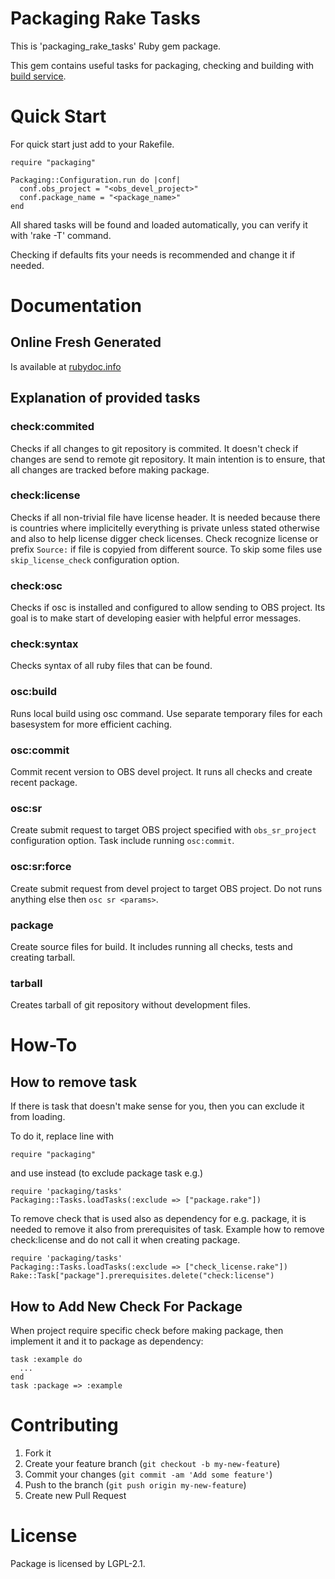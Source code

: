 # Packaging Rake Tasks

This is 'packaging\_rake\_tasks' Ruby gem package.

This gem contains useful tasks for packaging, checking and building with [build
service](http://openbuildservice.org/).


# Quick Start

For quick start just add to your Rakefile.

    require "packaging"

    Packaging::Configuration.run do |conf|
      conf.obs_project = "<obs_devel_project>"
      conf.package_name = "<package_name>"
    end

All shared tasks will be found and loaded automatically,
you can verify it with 'rake -T' command.

Checking if defaults fits your needs is recommended and change it if needed.

# Documentation
## Online Fresh Generated
Is available at
[rubydoc.info](http://rubydoc.info/github/openSUSE/packaging_tasks/master/frames)

## Explanation of provided tasks

### check:commited
Checks if all changes to git repository is commited. It doesn't check if changes
are send to remote git repository. It main intention is to ensure, that all
changes are tracked before making package.

### check:license
Checks if all non-trivial file have license header. It is needed because there
is countries where implicitelly everything is private unless stated otherwise
and also to help license digger check licenses. Check recognize license or
prefix `Source:` if file is copyied from different source.
To skip some files use `skip_license_check` configuration option.

### check:osc
Checks if osc is installed and configured to allow sending to OBS project. Its
goal is to make start of developing easier with helpful error messages.

### check:syntax
Checks syntax of all ruby files that can be found.

### osc:build
Runs local build using osc command. Use separate temporary files for each
basesystem for more efficient caching.

### osc:commit
Commit recent version to OBS devel project. It runs all checks and create recent
package.

### osc:sr
Create submit request to target OBS project specified with `obs_sr_project`
configuration option. Task include running `osc:commit`.

### osc:sr:force
Create submit request from devel project to target OBS project. Do not runs
anything else then `osc sr <params>`.

### package
Create source files for build. It includes running all checks, tests and
creating tarball.

### tarball
Creates tarball of git repository without development files.

# How-To

## How to remove task

If there is task that doesn't make sense for you, then you can exclude it from
loading.

To do it, replace line with

    require "packaging"


and use instead (to exclude package task e.g.)

    require 'packaging/tasks'
    Packaging::Tasks.loadTasks(:exclude => ["package.rake"])


To remove check that is used also as dependency for e.g. package, it is needed
to remove it also from prerequisites of task. Example how to remove
check:license and do not call it when creating package.

    require 'packaging/tasks'
    Packaging::Tasks.loadTasks(:exclude => ["check_license.rake"])
    Rake::Task["package"].prerequisites.delete("check:license")


## How to Add New Check For Package
When project require specific check before making package, then implement it and
it to package as dependency:

    task :example do
      ...
    end
    task :package => :example

# Contributing

1. Fork it
2. Create your feature branch (`git checkout -b my-new-feature`)
3. Commit your changes (`git commit -am 'Add some feature'`)
4. Push to the branch (`git push origin my-new-feature`)
5. Create new Pull Request

# License
Package is licensed by LGPL-2.1.
